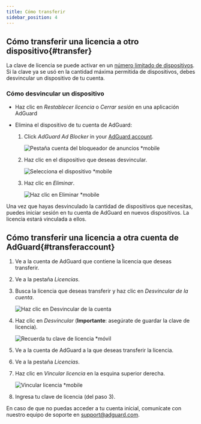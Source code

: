 ```yaml
---
title: Cómo transferir
sidebar_position: 4
---
```


## Cómo transferir una licencia a otro dispositivo{#transfer}

La clave de licencia se puede activar en un [número limitado de dispositivos](../what-is). Si la clave ya se usó en la cantidad máxima permitida de dispositivos, debes desvincular un dispositivo de tu cuenta.

### Cómo desvincular un dispositivo

- Haz clic en *Restablecer licencia* o *Cerrar sesión* en una aplicación AdGuard

- Elimina el dispositivo de tu cuenta de AdGuard:
    1. Click *AdGuard Ad Blocker* in your [AdGuard account](https://adguardaccount.com/).

        ![Pestaña cuenta del bloqueador de anuncios *mobile](https://cdn.adtidy.org/content/kb/ad_blocker/general/newaccount-unbind-device-0.png)

    1. Haz clic en el dispositivo que deseas desvincular.

        ![Selecciona el dispositivo *mobile](https://cdn.adtidy.org/content/kb/ad_blocker/general/newaccount-unbind-device-1.png)

    1. Haz clic en *Eliminar*.

        ![Haz clic en Eliminar *mobile](https://cdn.adtidy.org/content/kb/ad_blocker/general/newaccount-unbind-device-2.png)

Una vez que hayas desvinculado la cantidad de dispositivos que necesitas, puedes iniciar sesión en tu cuenta de AdGuard en nuevos dispositivos. La licencia estará vinculada a ellos.

## Cómo transferir una licencia a otra cuenta de AdGuard{#transferaccount}

1. Ve a la cuenta de AdGuard que contiene la licencia que deseas transferir.

1. Ve a la pestaña *Licencias*.

1. Busca la licencia que deseas transferir y haz clic en *Desvincular de la cuenta*.

    ![Haz clic en Desvincular de la cuenta](https://cdn.adtidy.org/content/kb/ad_blocker/general/newaccount-transfer-to-account.png)

1. Haz clic en *Desvincular* (**Importante**: asegúrate de guardar la clave de licencia).

    ![Recuerda tu clave de licencia *móvil](https://cdn.adtidy.org/content/kb/ad_blocker/general/newaccount-transfer-to-account-1.png)

1. Ve a la cuenta de AdGuard a la que deseas transferir la licencia.

1. Ve a la pestaña *Licencias*.

1. Haz clic en *Vincular licencia* en la esquina superior derecha.

    ![Vincular licencia *mobile](https://cdn.adtidy.org/content/kb/ad_blocker/general/newaccount-transfer-to-account-2.png)

1. Ingresa tu clave de licencia (del paso 3).

En caso de que no puedas acceder a tu cuenta inicial, comunícate con nuestro equipo de soporte en support@adguard.com.
